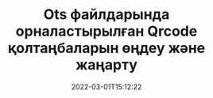 ---
############################# Static ############################
layout: "auto-gen-signature"
date: 2022-03-01T15:12:22
draft: false
operation: Update
signaturetype: Qrcode
fileformat: Ots
productName: .NET
lang: kk
productCode: net
otherformats: pdf doc docx docm dot dotm dotx odt ott rtf xls xlsx xlsm xlsb csv ods ots xltx xltm ppt pptx pps ppsx odp otp potx potm pptm ppsm
breadcrumb: Put Qrcode signature on Ots for C#

############################# Head ############################
head_title: "Ots файлдарына орналастырылған Qrcode қолтаңбаларын C# көмегімен жаңартыңыз."
head_description: "Қол қойылған Ots құжаттарында Qrcode қолтаңбаларын жаңарту үшін қарапайым және түсінуге оңай .NET кодын пайдаланыңыз."

############################# Header ############################
title: "Ots файлдарында орналастырылған Qrcode қолтаңбаларын өңдеу және жаңарту"
description: ".NET үшін API Ots құжаттарында жаңартылатын Qrcode қолтаңбаларының функционалдығын қамтамасыз етеді. Ots құжаттарыңыздағы электрондық қолтаңбаларды C# кодының бірнеше жолымен жылдам және оңай жаңартыңыз."
bg_image: "https://cms.admin.containerize.com/templates/aspose/App_Themes/V3/images/bg/header1.png"
bg_overlay: false
button:
    enable: true

############################# SubMenu ############################
submenu:
    enable: true

    left:
        img_alt: "GroupDocs.Signature for .NET"
        image: "https://cms.admin.containerize.com/templates/groupdocs/images/product-logos/90x90-noborder/groupdocs-signature-net.png"
        product: "GroupDocs.Signature"
        platform: ".NET"



############################# About ############################
about:
    enable: true
    title: "GroupDocs.Signature for .NET API мүмкіндіктері туралы біліңіз"
    content: |
        [GroupDocs.Signature for .NET](https://products.groupdocs.com/signature/net/) API функциясы электрондық қолтаңбаларды пайдалану арқылы сұраныс құжаттар пішімінде өңдеуге арналған құралдардың кең таңдауын қамтиды. Мәтіндер, суреттер, цифрлық сертификаттар, штрих-кодтар, QR-кодтар, мөрлер немесе метадеректер сияқты электрондық қолтаңбалардың кең спектріне қолдау көрсетіледі. Тұтынушылар PDF файлдарында, MS Word құжаттарында, MS Excel жұмыс кітаптарында, MS PowerPoint презентацияларында, Adobe Photoshop файлдарында және әртүрлі кескін пішімдерінде цифрлық қолтаңбаларды қоса, жоя, өңдеу, тексеру немесе іздеуге болады. Көптеген пайдалы мүмкіндіктер мен параметрлер қол жетімді.
    

############################# Steps ############################
steps:
    enable: true
    title_left: "Ots құжатындағы Qrcode қолтаңбаларын қалай өзгертуге болады"
    content_left: |
        [GroupDocs.Signature for .NET](https://products.groupdocs.com/signature/net/) Ots құжаттарында орналастырылған Qrcode қолтаңбаларын жаңарту сияқты пайдалы мүмкіндіктерді қамтиды. Бұл қосымша кодсыз қолтаңба мүмкіндіктерін өзгертуге мүмкіндік береді.
        
        * Бастау үшін жаңартылуы тиіс құжатқа конструктор параметрінің жолы ретінде өтетін Signature нысанын жасаңыз.
        * Содан кейін сәйкес нақты қолтаңба нысанын жасаңыз және оның идентификаторын және өзгерту қажет сипаттарын орнатыңыз.
        * Соңында, белгілі бір қолтаңба нысанын өткізу арқылы Signature's Update әдісін шақырыңыз.
        * Нәтижелерді жаңартуды хабарлау үшін өңдеңіз.

    title_right: "Жүйе талаптары"
    content_right: |
        GroupDocs.Signature for .NET барлық негізгі платформалар мен операциялық жүйелерде қолдау көрсетеді. Төмендегі кодты орындамас бұрын, жүйеде келесі алғышарттар орнатылғанына көз жеткізіңіз.

        * Операциялық жүйелер: Microsoft Windows, Linux, MacOS
        * Әзірлеу орталары: Microsoft Visual Studio, Xamarin, MonoDevelop
        * Frameworks: .NET Framework, .NET Standard, .NET Core, Mono
        * GroupDocs.Signature for .NET соңғы нұсқасын [Nuget](https://www.nuget.org/packages/groupdocs.signature) ішінен жүктеп алыңыз.
         
    code: |
        ```csharp    
                
        // Set up input Ots file
        string filePath = "input.ots";

        // Instantiate Signature for input file
        using (GroupDocs.Signature.Signature signature = new GroupDocs.Signature.Signature(filePath))
        {
                // Id of signature which is supposed to be updated
                // such Id might be got as a result of search operation
                string id = "eff64a14-dad9-47b0-88e5-2ee4e3604e71";

                // provide signature features to update
                // set up particular signature id
                QrCodeSignature signatureToUpdate = new QrCodeSignature(id)
                {
                    // specify signature width
                    Width = 200,
                    // specify signature height
                    Height = 200,
                    // set left position
                    Left = 120,
                    // set top position
                    Top = 160
                };

                // update signature
                bool updateResult = signature.Update(signatureToUpdate);

                // process updation result
                if (updateResult)
                {
                    Console.WriteLine("Signature was updated successfully!");
                }
        }

        ```

############################# Demos ############################
demos:
    enable: true
    title: "Құжат беттеріндегі Qrcode қолтаңбаларын жаңарту - Live demo"
    content: |
       Дәл қазір [GroupDocs.Signature қолданбасы](https://products.groupdocs.app/signature/family) веб-сайтына кіру арқылы Ots құжатының әртүрлі электрондық қолтаңбаларын өңдеңіз.          

############################# More Formats ############################
more_formats:
    enable: true
    title: "Qrcode қолтаңбаларын C# арқылы жаңартыңыз"
    content: |
        "Әр түрлі құжат форматтарында орналастырылған цифрлық қолтаңбаларды өңдеу. Қолтаңбалар деректерін қосымша кодсыз жаңартыңыз."
    format: 
       
       
back_to_top:
    enable: true
---